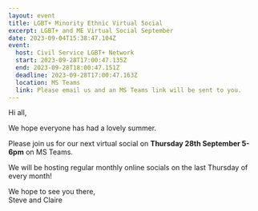 ```yaml
---
layout: event
title: LGBT+ Minority Ethnic Virtual Social
excerpt: LGBT+ and ME Virtual Social September
date: 2023-09-04T15:38:47.104Z
event:
  host: Civil Service LGBT+ Network
  start: 2023-09-28T17:00:47.135Z
  end: 2023-09-28T18:00:47.151Z
  deadline: 2023-09-28T17:00:47.163Z
  location: MS Teams
  link: Please email us and an MS Teams link will be sent to you.
---
```

H﻿i all, 

W﻿e hope everyone has had a lovely summer.

Please join us for our next virtual social on **Thursday 28th September 5-6pm** on MS Teams. 

W﻿e will be hosting regular monthly online socials on the last Thursday of every month!

W﻿e hope to see you there,\
S﻿teve and Claire